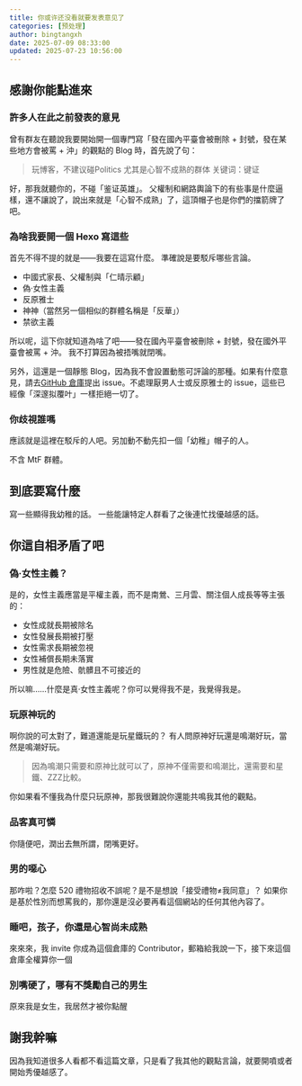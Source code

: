 ```yaml
---
title: 你或许还没看就要发表意见了
categories: [预处理]
author: bingtangxh
date: 2025-07-09 08:33:00
updated: 2025-07-23 10:56:00
---
```


## 感謝你能點進來

### 許多人在此之前發表的意見

  曾有群友在聽說我要開始開一個專門寫「發在國內平臺會被刪除 + 封號，發在某些地方會被罵 + 沖」的觀點的 Blog 時，首先說了句：
  > 玩博客，不建议碰Politics
  > 尤其是心智不成熟的群体
  > 关键词：键证
  
  好，那我就聽你的，不碰「鉴证英雄」。
  父權制和網路輿論下的有些事是什麼逼樣，還不讓說了，說出來就是「心智不成熟」了，這頂帽子也是你們的擋箭牌了吧。

### 為啥我要開一個 Hexo 寫這些

  首先不得不提的就是——我要在這寫什麼。
  準確說是要駁斥哪些言論。
  
  - 中國式家長、父權制與「仁晴示顧」
  - 偽·女性主義
  - 反原雅士
  - 神神（當然另一個相似的群體名稱是「反華」）
  - 禁欲主義

  所以呢，這下你就知道為啥了吧——發在國內平臺會被刪除 + 封號，發在國外平臺會被罵 + 沖。
  我不打算因為被捂嘴就閉嘴。

  另外，這還是一個靜態 Blog，因為我不會設置動態可評論的那種。如果有什麼意見，請去[GitHub 倉庫](https://github.com/bingtangxh/GoatBlog5/)提出 issue。不處理厭男人士或反原雅士的 issue，這些已經像「深邃拟覆叶」一樣拒絕一切了。

### 你歧視誰嗎

  應該就是這裡在駁斥的人吧。另加動不動先扣一個「幼稚」帽子的人。

  不含 MtF 群體。

## 到底要寫什麼

  寫一些顯得我幼稚的話。
  一些能讓特定人群看了之後連忙找優越感的話。

## 你這自相矛盾了吧

### 偽·女性主義？

  是的，女性主義應當是平權主義，而不是南鶯、三月雲、關注個人成長等等主張的：

  - 女性成就長期被除名
  - 女性發展長期被打壓
  - 女性需求長期被忽視
  - 女性補償長期未落實
  - 男性就是危險、骯髒且不可接近的

  所以嘛……什麼是真·女性主義呢？你可以覺得我不是，我覺得我是。

### 玩原神玩的

  啊你說的可太對了，難道還能是玩星鐵玩的？
  有人問原神好玩還是鳴潮好玩，當然是鳴潮好玩。

  > 因為鳴潮只需要和原神比就可以了，原神不僅需要和鳴潮比，還需要和星鐵、ZZZ比較。

  你如果看不懂我為什麼只玩原神，那我很難說你還能共鳴我其他的觀點。

### 品客真可憐

  你隨便吧，潤出去無所謂，閉嘴更好。

### 男的噁心

  那咋啦？怎麼 520 禮物招收不誤呢？是不是想說「接受禮物≠我同意」？
  如果你是基於性別而想罵我的，那你還是沒必要再看這個網站的任何其他內容了。

### 睡吧，孩子，你還是心智尚未成熟

  來來來，我 invite 你成為這個倉庫的 Contributor，郵箱給我說一下，接下來這個倉庫全權算你一個

### 別嘴硬了，哪有不獎勵自己的男生

  原來我是女生，我居然才被你點醒

## 謝我幹嘛

  因為我知道很多人看都不看這篇文章，只是看了我其他的觀點言論，就要開噴或者開始秀優越感了。
